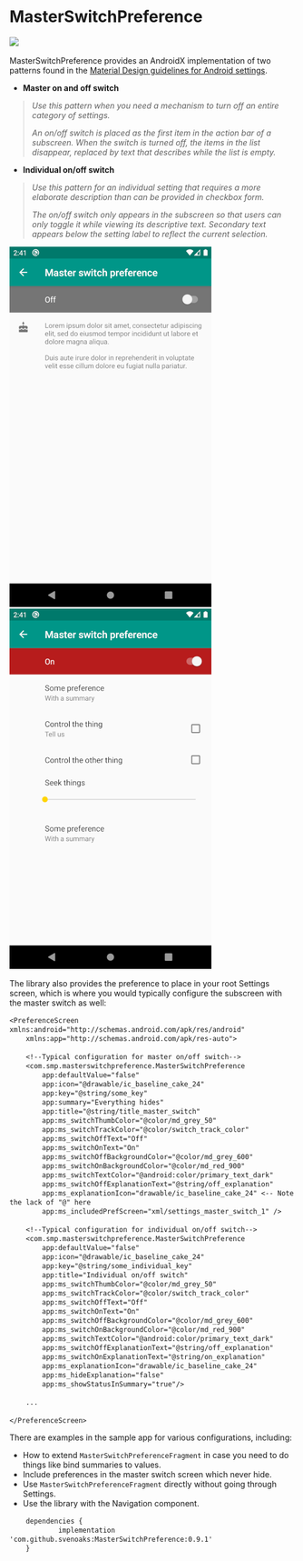 # MasterSwitchPreference

[![](https://jitpack.io/v/svenoaks/MasterSwitchPreference.svg)](https://jitpack.io/#svenoaks/MasterSwitchPreference)

MasterSwitchPreference provides an AndroidX implementation of two patterns found in the [Material Design guidelines for Android settings](https://material.io/design/platform-guidance/android-settings.html#label-and-secondary-text). 

  - **Master on and off switch**

> *Use this pattern when you need a mechanism to turn off an entire category of settings.*
> 
> *An on/off switch is placed as the first item in the action bar of a subscreen. When the switch is turned off, the items in the list disappear, replaced by text that describes while the list is empty.*

  - **Individual on/off switch**

> *Use this pattern for an individual setting that requires a more elaborate description than can be provided in checkbox form.*
> 
> *The on/off switch only appears in the subscreen so that users can only toggle it while viewing its descriptive text. Secondary text appears below the setting label to reflect the current selection.*

![](screens/3.png)&nbsp;&nbsp;&nbsp;&nbsp;&nbsp;&nbsp;![](screens/2.png)   

The library also provides the preference to place in your root Settings screen, which is where you would typically configure the subscreen with the master switch as well:

```
<PreferenceScreen xmlns:android="http://schemas.android.com/apk/res/android"
    xmlns:app="http://schemas.android.com/apk/res-auto">
    
    <!--Typical configuration for master on/off switch-->
    <com.smp.masterswitchpreference.MasterSwitchPreference
        app:defaultValue="false"
        app:icon="@drawable/ic_baseline_cake_24"
        app:key="@string/some_key"
        app:summary="Everything hides"
        app:title="@string/title_master_switch"
        app:ms_switchThumbColor="@color/md_grey_50"
        app:ms_switchTrackColor="@color/switch_track_color"
        app:ms_switchOffText="Off"
        app:ms_switchOnText="On"
        app:ms_switchOffBackgroundColor="@color/md_grey_600"
        app:ms_switchOnBackgroundColor="@color/md_red_900"
        app:ms_switchTextColor="@android:color/primary_text_dark"
        app:ms_switchOffExplanationText="@string/off_explanation"
        app:ms_explanationIcon="drawable/ic_baseline_cake_24" <-- Note the lack of "@" here
        app:ms_includedPrefScreen="xml/settings_master_switch_1" />

    <!--Typical configuration for individual on/off switch-->
    <com.smp.masterswitchpreference.MasterSwitchPreference
        app:defaultValue="false"
        app:icon="@drawable/ic_baseline_cake_24"
        app:key="@string/some_individual_key"
        app:title="Individual on/off switch"
        app:ms_switchThumbColor="@color/md_grey_50"
        app:ms_switchTrackColor="@color/switch_track_color"
        app:ms_switchOffText="Off"
        app:ms_switchOnText="On"
        app:ms_switchOffBackgroundColor="@color/md_grey_600"
        app:ms_switchOnBackgroundColor="@color/md_red_900"
        app:ms_switchTextColor="@android:color/primary_text_dark"
        app:ms_switchOffExplanationText="@string/off_explanation"
        app:ms_switchOnExplanationText="@string/on_explanation"
        app:ms_explanationIcon="drawable/ic_baseline_cake_24"
        app:ms_hideExplanation="false"
        app:ms_showStatusInSummary="true"/>

    ...

</PreferenceScreen>

```

There are examples in the sample app for various configurations, including:

  - How to extend `MasterSwitchPreferenceFragment` in case you need to do things like bind summaries to values.
  - Include preferences in the master switch screen which never hide.
  - Use `MasterSwitchPreferenceFragment` directly without going through Settings.
  - Use the library with the Navigation component.
  

```
	dependencies {
	        implementation 'com.github.svenoaks:MasterSwitchPreference:0.9.1'
	}

```
